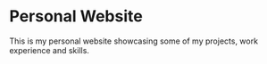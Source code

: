 # Personal Website
This is my personal website showcasing some of my projects, work experience and skills.

